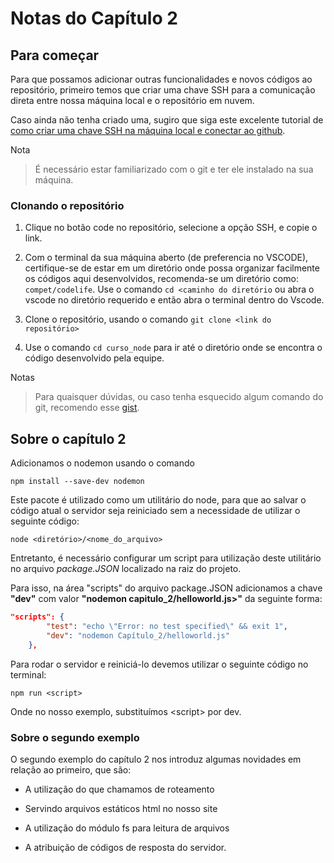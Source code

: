# Notas do Capítulo 2

## Para começar

Para que possamos adicionar outras funcionalidades e novos códigos ao repositório, primeiro temos que criar uma chave SSH para a comunicação direta entre nossa máquina local e o repositório em nuvem.

Caso ainda não tenha criado uma, sugiro que siga este excelente tutorial de [como criar uma chave SSH na máquina local e conectar ao github](https://gitlab.com/ad-si-2015-1/projeto1/-/wikis/tutorial-criar-e-configurar-chave-ssh#:~:text=1%20Logar%20no%20gitlab.com%202%20Entrar%20nas%20configura%C3%A7%C3%B5es,t%C3%ADtulo%20ser%C3%A1%20obtido%20do%20pr%C3%B3prio%20coment%C3%A1rio%20da%20chave.).

Nota
>É necessário estar familiarizado com o git e ter ele instalado na sua máquina.

### Clonando o repositório

1. Clique no botão code no repositório, selecione a opção SSH, e copie o link.

2. Com o terminal da sua máquina aberto (de preferencia no VSCODE), certifique-se de estar em um diretório onde possa organizar facilmente os códigos aqui desenvolvidos, recomenda-se um diretório como: `compet/codelife`.
Use o comando `cd <caminho do diretório` ou abra o vscode no diretório requerido e então abra o terminal dentro do Vscode.

3. Clone o repositório, usando o comando `git clone <link do repositório>`

4. Use o comando `cd curso_node` para ir até o diretório onde se encontra o código desenvolvido pela equipe.

Notas
>Para quaisquer dúvidas, ou caso tenha esquecido algum comando do git, recomendo esse [gist](https://gist.github.com/leocomelli/2545add34e4fec21ec16).

## Sobre o capítulo 2

Adicionamos o nodemon usando o comando
  
```shell
npm install --save-dev nodemon

```

Este pacote é utilizado como um utilitário do node, para que ao salvar o código atual o servidor seja reiniciado sem a necessidade de utilizar o seguinte código:

```shell
node <diretório>/<nome_do_arquivo>
```

Entretanto, é necessário configurar um script para utilização deste utilitário no arquivo *package.JSON* localizado na raiz do projeto.

Para isso, na área "scripts" do arquivo package.JSON adicionamos a chave **"dev"** com valor **"nodemon capitulo_2/helloworld.js>"** da seguinte forma:

```JSON
"scripts": {
        "test": "echo \"Error: no test specified\" && exit 1",
        "dev": "nodemon Capítulo_2/helloworld.js"
    },
```

Para rodar o servidor e reiniciá-lo devemos utilizar o seguinte código no terminal:

```shell
npm run <script>
```

Onde no nosso exemplo, substituímos \<script> por dev.

### Sobre o segundo exemplo

O segundo exemplo do capítulo 2 nos introduz algumas novidades em relação ao primeiro, que são:

- A utilização do que chamamos de roteamento

- Servindo arquivos estáticos html no nosso site

- A utilização do módulo fs para leitura de arquivos

- A atribuição de códigos de resposta do servidor.
